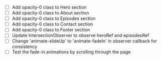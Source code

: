 - [ ] Add opacity-0 class to Hero section
- [ ] Add opacity-0 class to About section
- [ ] Add opacity-0 class to Episodes section
- [ ] Add opacity-0 class to Contact section
- [ ] Add opacity-0 class to Footer section
- [ ] Update IntersectionObserver to observe heroRef and episodesRef
- [ ] Change 'animate-slideUp' to 'animate-fadeIn' in observer callback for consistency
- [ ] Test the fade-in animations by scrolling through the page
